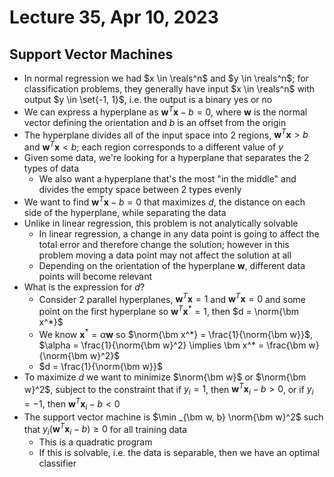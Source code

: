 # Lecture 35, Apr 10, 2023

## Support Vector Machines

* In normal regression we had $x \in \reals^n$ and $y \in \reals^n$; for classification problems, they generally have input $x \in \reals^n$ with output $y \in \set{-1, 1}$, i.e. the output is a binary yes or no
* We can express a hyperplane as $\bm w^T\bm x - b = 0$, where $\bm w$ is the normal vector defining the orientation and $b$ is an offset from the origin
* The hyperplane divides all of the input space into 2 regions, $\bm w^T\bm x > b$ and $\bm w^T\bm x < b$; each region corresponds to a different value of $y$
* Given some data, we're looking for a hyperplane that separates the 2 types of data
	* We also want a hyperplane that's the most "in the middle" and divides the empty space between 2 types evenly
* We want to find $\bm w^T\bm x - b = 0$ that maximizes $d$, the distance on each side of the hyperplane, while separating the data
* Unlike in linear regression, this problem is not analytically solvable
	* In linear regression, a change in any data point is going to affect the total error and therefore change the solution; however in this problem moving a data point may not affect the solution at all
	* Depending on the orientation of the hyperplane $\bm w$, different data points will become relevant
* What is the expression for $d$?
	* Consider 2 parallel hyperplanes, $\bm w^T\bm x = 1$ and $\bm w^T\bm x = 0$ and some point on the first hyperplane so $\bm w^T\bm x^* = 1$, then $d = \norm{\bm x^*}$
	* We know $\bm x^* = \alpha\bm w$ so $\norm{\bm x^*} = \frac{1}{\norm{\bm w}}$, $\alpha = \frac{1}{\norm{\bm w}^2} \implies \bm x^* = \frac{\bm w}{\norm{\bm w}^2}$
	* $d = \frac{1}{\norm{\bm w}}$
* To maximize $d$ we want to minimize $\norm{\bm w}$ or $\norm{\bm w}^2$, subject to the constraint that if $y_i = 1$, then $\bm w^T\bm x_i - b > 0$, or if $y_i = -1$, then $\bm w^T\bm x_i - b < 0$
* The support vector machine is $\min _{\bm w, b} \norm{\bm w}^2$ such that $y_i(\bm w^T\bm x_i - b) \geq 0$ for all training data
	* This is a quadratic program
	* If this is solvable, i.e. the data is separable, then we have an optimal classifier

